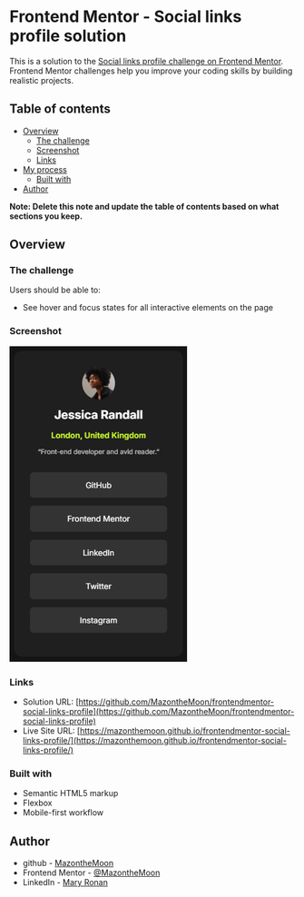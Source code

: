 # Frontend Mentor - Social links profile solution

This is a solution to the [Social links profile challenge on Frontend Mentor](https://www.frontendmentor.io/challenges/social-links-profile-UG32l9m6dQ). Frontend Mentor challenges help you improve your coding skills by building realistic projects. 

## Table of contents

- [Overview](#overview)
  - [The challenge](#the-challenge)
  - [Screenshot](#screenshot)
  - [Links](#links)
- [My process](#my-process)
  - [Built with](#built-with)
- [Author](#author)

**Note: Delete this note and update the table of contents based on what sections you keep.**

## Overview

### The challenge

Users should be able to:

- See hover and focus states for all interactive elements on the page

### Screenshot

![](assets/images/Social_Links_Card_Snap.png)

### Links

- Solution URL: [https://github.com/MazontheMoon/frontendmentor-social-links-profile](https://github.com/MazontheMoon/frontendmentor-social-links-profile)
- Live Site URL: [https://mazonthemoon.github.io/frontendmentor-social-links-profile/](https://mazonthemoon.github.io/frontendmentor-social-links-profile/)

### Built with

- Semantic HTML5 markup
- Flexbox
- Mobile-first workflow

## Author

- github - [MazontheMoon](https://github.com/MazontheMoon)
- Frontend Mentor - [@MazontheMoon](https://www.frontendmentor.io/profile/MazontheMoon)
- LinkedIn - [Mary Ronan](https://www.linkedin.com/in/mary-ronan/)

